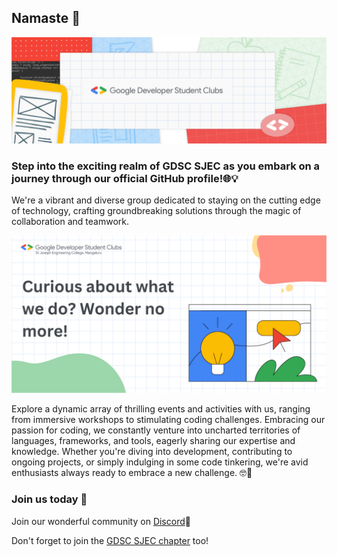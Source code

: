 ## Namaste 🙏
                            
<p align="center">
  <img src="./profile/assets/image1.png" />
</p>


                         
### Step into the exciting realm of GDSC SJEC as you embark on a journey through our official GitHub profile!🌐💡
We're a vibrant and diverse group dedicated to staying on the cutting edge of technology, crafting groundbreaking solutions through the magic of collaboration and teamwork.

<p align="center">
  <img src="./profile/assets/image2.svg" />
</p>


Explore a dynamic array of thrilling events and activities with us, ranging from immersive workshops to stimulating coding challenges. Embracing our passion for coding, we constantly venture into uncharted territories of languages, frameworks, and tools, eagerly sharing our expertise and knowledge. Whether you're diving into development, contributing to ongoing projects, or simply indulging in some code tinkering, we're avid enthusiasts always ready to embrace a new challenge. 🤓🚀

### Join us today 🤝
Join our wonderful community on [Discord](https://discord.gg/CjAkE6Y3Nb)🤗 

Don't forget to join the [GDSC SJEC chapter](https://gdsc.community.dev/st-joseph-engineering-college-mangaluru/) too!

